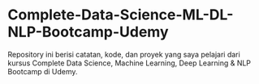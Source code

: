 # Complete-Data-Science-ML-DL-NLP-Bootcamp-Udemy
Repository ini berisi catatan, kode, dan proyek yang saya pelajari dari kursus Complete Data Science, Machine Learning, Deep Learning &amp; NLP Bootcamp di Udemy.
